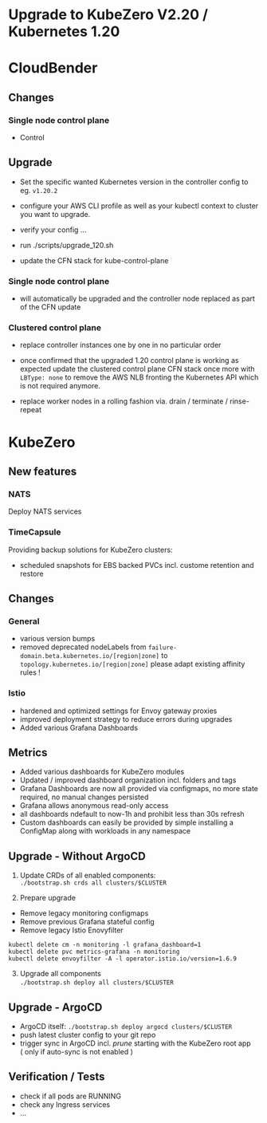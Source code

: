 # Upgrade to KubeZero V2.20 / Kubernetes 1.20

# CloudBender
## Changes
### Single node control plane
- Control
 
## Upgrade
- Set the specific wanted Kubernetes version in the controller config to eg. `v1.20.2`  
- configure your AWS CLI profile as well as your kubectl context to cluster you want to upgrade.
- verify your config ...

- run ./scripts/upgrade_120.sh
- update the CFN stack for kube-control-plane

### Single node control plane
- will automatically be upgraded and the controller node replaced as part of the CFN update

### Clustered control plane
- replace controller instances one by one in no particular order
- once confirmed that the upgraded 1.20 control plane is working as expected update the clustered control plane CFN stack once more with `LBType: none` to remove the AWS NLB fronting the Kubernetes API which is not required anymore.

- replace worker nodes in a rolling fashion via. drain / terminate / rinse-repeat

# KubeZero

## New features

### NATS
Deploy NATS services

### TimeCapsule
Providing backup solutions for KubeZero clusters:
  
- scheduled snapshots for EBS backed PVCs incl. custome retention and restore


## Changes

### General
- various version bumps
- removed deprecated nodeLabels from `failure-domain.beta.kubernetes.io/[region|zone]` to `topology.kubernetes.io/[region|zone]` please adapt existing affinity rules !

### Istio
- hardened and optimized settings for Envoy gateway proxies
- improved deployment strategy to reduce errors during upgrades
- Added various Grafana Dashboards

## Metrics
- Added various dashboards for KubeZero modules
- Updated / improved dashboard organization incl. folders and tags
- Grafana Dashboards are now all provided via configmaps, no more state required, no manual changes persisted
- Grafana allows anonymous read-only access
- all dashboards ndefault to now-1h and prohibit less than 30s refresh
- Custom dashboards can easily be provided by simple installing a ConfigMap along with workloads in any namespace


## Upgrade - Without ArgoCD
1. Update CRDs of all enabled components:  
  `./bootstrap.sh crds all clusters/$CLUSTER`

2. Prepare upgrade
- Remove legacy monitoring configmaps
- Remove previous Grafana stateful config
- Remove legacy Istio Enovyfilter

```
kubectl delete cm -n monitoring -l grafana_dashboard=1
kubectl delete pvc metrics-grafana -n monitoring
kubectl delete envoyfilter -A -l operator.istio.io/version=1.6.9
```

3. Upgrade all components  
`./bootstrap.sh deploy all clusters/$CLUSTER`

## Upgrade - ArgoCD
- ArgoCD itself: `./bootstrap.sh deploy argocd clusters/$CLUSTER`
- push latest cluster config to your git repo
- trigger sync in ArgoCD incl. *prune* starting with the KubeZero root app  
( only if auto-sync is not enabled )

## Verification / Tests
- check if all pods are RUNNING
- check any Ingress services
- ...

